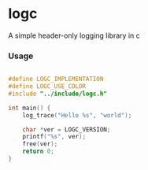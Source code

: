 # logc

A simple header-only logging library in c

### Usage

```c

#define LOGC_IMPLEMENTATION
#define LOGC_USE_COLOR
#include "../include/logc.h"

int main() {
    log_trace("Hello %s", "world");

    char *ver = LOGC_VERSION;
    printf("%s", ver);
    free(ver);
    return 0;
}
```
